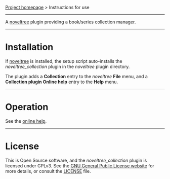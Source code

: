[Project homepage](https://peter88213.github.io/noveltree_collection) > Instructions for use

--- 

A [noveltree](https://peter88213.github.io/noveltree/) plugin providing a book/series collection manager. 

---

# Installation

If [noveltree](https://peter88213.github.io/noveltree/) is installed, the setup script auto-installs the *noveltree_collection* plugin in the *noveltree* plugin directory.

The plugin adds a **Collection** entry to the *noveltree* **File** menu, and a **Collection plugin Online help** entry to the **Help** menu. 

---

# Operation

See the [online help](https://peter88213.github.io/noveltree-help/noveltree_collection/).

---

# License

This is Open Source software, and the *noveltree_collection* plugin is licensed under GPLv3. See the
[GNU General Public License website](https://www.gnu.org/licenses/gpl-3.0.en.html) for more
details, or consult the [LICENSE](https://github.com/peter88213/noveltree_collection/blob/main/LICENSE) file.
